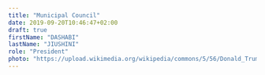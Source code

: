 ```yaml
---
title: "Municipal Council"
date: 2019-09-20T10:46:47+02:00
draft: true
firstName: "DASHABI"
lastName: "JIUSHINI"
role: "President"
photo: "https://upload.wikimedia.org/wikipedia/commons/5/56/Donald_Trump_official_portrait.jpg"
---
```

